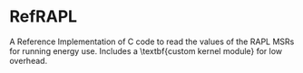 # RefRAPL
A Reference Implementation of C code to read the values of the RAPL MSRs for running energy use. Includes a \textbf{custom kernel module} for low overhead.
